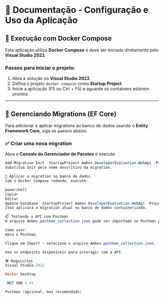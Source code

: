 ﻿# 🧾 Documentação - Configuração e Uso da Aplicação

## 🐳 Execução com Docker Compose

Esta aplicação utiliza **Docker Compose** e deve ser iniciada diretamente pelo **Visual Studio 2022**.

### Passos para iniciar o projeto:

1. Abra a solução no **Visual Studio 2022**.
2. Defina o projeto `docker-compose` como **Startup Project**.
3. Inicie a aplicação (F5 ou Ctrl + F5) e aguarde os containers estarem prontos.

---

## 🧬 Gerenciando Migrations (EF Core)

Para adicionar e aplicar migrations ao banco de dados usando o **Entity Framework Core**, siga os passos abaixo.

### ✅ Criar uma nova migration

Abra o **Console do Gerenciador de Pacotes** e execute:

```powershell
Add-Migration Init -StartupProject Ambev.DeveloperEvaluation.WebApi -Project Ambev.DeveloperEvaluation.ORM -Context DefaultContext
Substitua Init pelo nome descritivo da migration.

🚀 Aplicar a migration no banco de dados
Com o Docker Compose rodando, execute:

powershell
Copiar
Editar
Update-Database -StartupProject Ambev.DeveloperEvaluation.WebApi -Project Ambev.DeveloperEvaluation.ORM -Context DefaultContext
Isso aplicará a migration atual no banco de dados containerizado.

📫 Testando a API com Postman
O arquivo Ambev.postman_collection.json pode ser importado no Postman para facilitar o teste dos endpoints da API.

Como usar:
Abra o Postman.

Clique em Import > selecione o arquivo Ambev.postman_collection.json.

Use os endpoints disponíveis para interagir com a API.

🛠️ Requisitos
Visual Studio 2022

Docker Desktop

.NET SDK 8.0+

Postman (opcional, mas recomendado)

